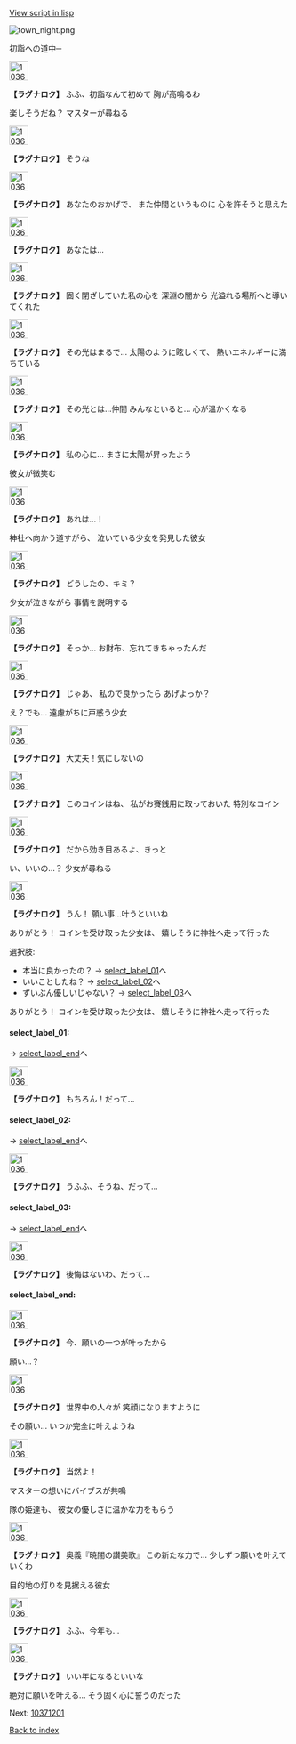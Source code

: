 [View script in lisp](../scripts/10362203.txt)

![town_night.png](../images/backgrounds/town_night.png)

初詣への道中─

<img src="../images/units/103621.png" alt="103621.png" height="34"/>

**【ラグナロク】**
ふふ、初詣なんて初めて
胸が高鳴るわ

楽しそうだね？
マスターが尋ねる

<img src="../images/units/103621.png" alt="103621.png" height="34"/>

**【ラグナロク】**
そうね

<img src="../images/units/103621.png" alt="103621.png" height="34"/>

**【ラグナロク】**
あなたのおかげで、
また仲間というものに
心を許そうと思えた

<img src="../images/units/103621.png" alt="103621.png" height="34"/>

**【ラグナロク】**
あなたは…

<img src="../images/units/103621.png" alt="103621.png" height="34"/>

**【ラグナロク】**
固く閉ざしていた私の心を
深淵の闇から
光溢れる場所へと導いてくれた

<img src="../images/units/103621.png" alt="103621.png" height="34"/>

**【ラグナロク】**
その光はまるで…
太陽のように眩しくて、
熱いエネルギーに満ちている

<img src="../images/units/103621.png" alt="103621.png" height="34"/>

**【ラグナロク】**
その光とは…仲間
みんなといると…
心が温かくなる

<img src="../images/units/103621.png" alt="103621.png" height="34"/>

**【ラグナロク】**
私の心に…
まさに太陽が昇ったよう

彼女が微笑む

<img src="../images/units/103621.png" alt="103621.png" height="34"/>

**【ラグナロク】**
あれは…！

神社へ向かう道すがら、
泣いている少女を発見した彼女

<img src="../images/units/103621.png" alt="103621.png" height="34"/>

**【ラグナロク】**
どうしたの、キミ？

少女が泣きながら
事情を説明する

<img src="../images/units/103621.png" alt="103621.png" height="34"/>

**【ラグナロク】**
そっか…
お財布、忘れてきちゃったんだ

<img src="../images/units/103621.png" alt="103621.png" height="34"/>

**【ラグナロク】**
じゃあ、
私ので良かったら
あげよっか？

え？でも…
遠慮がちに戸惑う少女

<img src="../images/units/103621.png" alt="103621.png" height="34"/>

**【ラグナロク】**
大丈夫！気にしないの

<img src="../images/units/103621.png" alt="103621.png" height="34"/>

**【ラグナロク】**
このコインはね、
私がお賽銭用に取っておいた
特別なコイン

<img src="../images/units/103621.png" alt="103621.png" height="34"/>

**【ラグナロク】**
だから効き目あるよ、きっと

い、いいの…？
少女が尋ねる

<img src="../images/units/103621.png" alt="103621.png" height="34"/>

**【ラグナロク】**
うん！
願い事…叶うといいね

ありがとう！
コインを受け取った少女は、
嬉しそうに神社へ走って行った

選択肢:
- 本当に良かったの？ → [select_label_01](#select_label_01)へ
- いいことしたね？ → [select_label_02](#select_label_02)へ
- ずいぶん優しいじゃない？ → [select_label_03](#select_label_03)へ

ありがとう！
コインを受け取った少女は、
嬉しそうに神社へ走って行った

#### select_label_01:
 → [select_label_end](#select_label_end)へ

<img src="../images/units/103621.png" alt="103621.png" height="34"/>

**【ラグナロク】**
もちろん！だって…

#### select_label_02:
 → [select_label_end](#select_label_end)へ

<img src="../images/units/103621.png" alt="103621.png" height="34"/>

**【ラグナロク】**
うふふ、そうね、だって…

#### select_label_03:
 → [select_label_end](#select_label_end)へ

<img src="../images/units/103621.png" alt="103621.png" height="34"/>

**【ラグナロク】**
後悔はないわ、だって…

#### select_label_end:

<img src="../images/units/103621.png" alt="103621.png" height="34"/>

**【ラグナロク】**
今、願いの一つが叶ったから

願い…？

<img src="../images/units/103621.png" alt="103621.png" height="34"/>

**【ラグナロク】**
世界中の人々が
笑顔になりますように

その願い…
いつか完全に叶えようね

<img src="../images/units/103621.png" alt="103621.png" height="34"/>

**【ラグナロク】**
当然よ！

マスターの想いにバイブスが共鳴

隊の姫達も、
彼女の優しさに温かな力をもらう

<img src="../images/units/103621.png" alt="103621.png" height="34"/>

**【ラグナロク】**
奥義『暁闇の讃美歌』
この新たな力で…
少しずつ願いを叶えていくわ

目的地の灯りを見据える彼女

<img src="../images/units/103621.png" alt="103621.png" height="34"/>

**【ラグナロク】**
ふふ、今年も…

<img src="../images/units/103621.png" alt="103621.png" height="34"/>

**【ラグナロク】**
いい年になるといいな

絶対に願いを叶える…
そう固く心に誓うのだった


Next: [10371201](10371201.md)

[Back to index](index.md)
